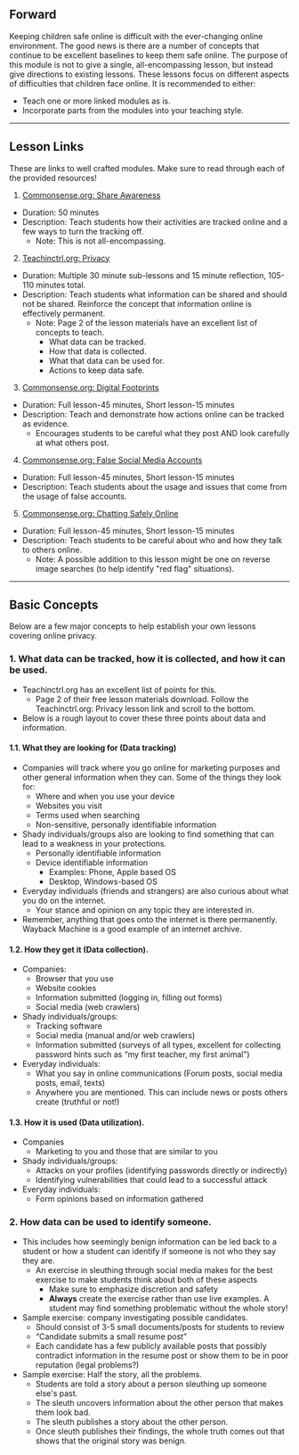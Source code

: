 ## Forward
Keeping children safe online is difficult with the ever-changing online environment.
The good news is there are a number of concepts that continue to be excellent baselines to keep them safe online.
The purpose of this module is not to give a single, all-encompassing lesson, but instead give directions to existing lessons.
These lessons focus on different aspects of difficulties that children face online.
It is recommended to either: 
- Teach one or more linked modules as is.
- Incorporate parts from the modules into your teaching style.
---
## Lesson Links
These are links to well crafted modules. Make sure to read through each of the provided resources!
1. [Commonsense.org: Share Awareness](https://www.commonsense.org/education/digital-citizenship/lesson/being-aware-of-what-you-share)
* Duration: 50 minutes
* Description: Teach students how their activities are tracked online and a few ways to turn the tracking off.
  * Note: This is not all-encompassing.

2. [Teachinctrl.org: Privacy](https://teachinctrl.org/privacy)
* Duration: Multiple 30 minute sub-lessons and 15 minute reflection, 105-110 minutes total.
* Description: Teach students what information can be shared and should not be shared. Reinforce the concept that information online is effectively permanent.
  * Note: Page 2 of the lesson materials have an excellent list of concepts to teach.  
    * What data can be tracked.
    * How that data is collected.
    * What that data can be used for.
    * Actions to keep data safe.

3. [Commonsense.org: Digital Footprints](https://www.commonsense.org/education/digital-citizenship/lesson/the-power-of-digital-footprints)
* Duration: Full lesson-45 minutes, Short lesson-15 minutes
* Description: Teach and demonstrate how actions online can be tracked as evidence. 
  * Encourages students to be careful what they post AND look carefully at what others post.

4. [Commonsense.org: False Social Media Accounts](https://www.commonsense.org/education/digital-citizenship/lesson/who-are-you-online)
* Duration: Full lesson-45 minutes, Short lesson-15 minutes
* Description: Teach students about the usage and issues that come from the usage of false accounts.

5. [Commonsense.org: Chatting Safely Online](https://www.commonsense.org/education/digital-citizenship/lesson/chatting-safely-online)
* Duration: Full lesson-45 minutes, Short lesson-15 minutes
* Description: Teach students to be careful about who and how they talk to others online.
  * Note: A possible addition to this lesson might be one on reverse image searches (to help identify "red flag" situations). 
---
## Basic Concepts
Below are a few major concepts to help establish your own lessons covering online privacy.
### 1. What data can be tracked, how it is collected, and how it can be used.
* Teachinctrl.org has an excellent list of points for this.
  * Page 2 of their free lesson materials download. Follow the Teachinctrl.org: Privacy lesson link and scroll to the bottom.
* Below is a rough layout to cover these three points about data and information.
#### 1.1. What they are looking for (Data tracking)
* Companies will track where you go online for marketing purposes and other general information when they can. Some of the things they look for:
  * Where and when you use your device
  * Websites you visit
  * Terms used when searching
  * Non-sensitive, personally identifiable information
* Shady individuals/groups also are looking to find something that can lead to a weakness in your protections.
  * Personally identifiable information
  * Device identifiable information 
    * Examples: Phone, Apple based OS
    * Desktop, Windows-based OS
* Everyday individuals (friends and strangers) are also curious about what you do on the internet.
  * Your stance and opinion on any topic they are interested in.
* Remember, anything that goes onto the internet is there permanently. Wayback Machine is a good example of an internet archive.
#### 1.2. How they get it (Data collection).
* Companies:
  * Browser that you use
  * Website cookies
  * Information submitted (logging in, filling out forms)
  * Social media (web crawlers)
* Shady individuals/groups:
  * Tracking software
  * Social media (manual and/or web crawlers)
  * Information submitted (surveys of all types, excellent for collecting password hints such as “my first teacher, my first animal”)
* Everyday individuals:
  * What you say in online communications (Forum posts, social media posts, email, texts)
  * Anywhere you are mentioned. This can include news or posts others create (truthful or not!)
#### 1.3. How it is used (Data utilization).
* Companies
  * Marketing to you and those that are similar to you
* Shady individuals/groups:
  * Attacks on your profiles (identifying passwords directly or indirectly)
  * Identifying vulnerabilities that could lead to a successful attack
* Everyday individuals:
  * Form opinions based on information gathered
### 2. How data can be used to identify someone.
* This includes how seemingly benign information can be led back to a student or how a student can identify if someone is not who they say they are.
  * An exercise in sleuthing through social media makes for the best exercise to make students think about both of these aspects
    * Make sure to emphasize discretion and safety
    * **Always** create the exercise rather than use live examples. A student may find something problematic without the whole story!
* Sample exercise: company investigating possible candidates.
  * Should consist of 3-5 small documents/posts for students to review
  * “Candidate submits a small resume post”
  * Each candidate has a few publicly available posts that possibly contradict information in the resume post or show them to be in poor reputation (legal problems?)
* Sample exercise: Half the story, all the problems.
  * Students are told a story about a person sleuthing up someone else's past.
  * The sleuth uncovers information about the other person that makes them look bad.
  * The sleuth publishes a story about the other person.
  * Once sleuth publishes their findings, the whole truth comes out that shows that the original story was benign.
